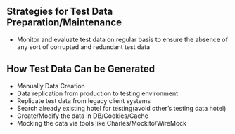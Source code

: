 ## Strategies for Test Data Preparation/Maintenance
- Monitor and evaluate test data on regular basis to ensure the absence of any sort of corrupted and redundant test data
## How Test Data Can be Generated
- Manually Data Creation
- Data replication from production to testing environment
- Replicate test data from legacy client systems
- Search already existing hotel for testing(avoid other’s testing data hotel)
- Create/Modify the data in DB/Cookies/Cache
- Mocking the data via tools like Charles/Mockito/WireMock
